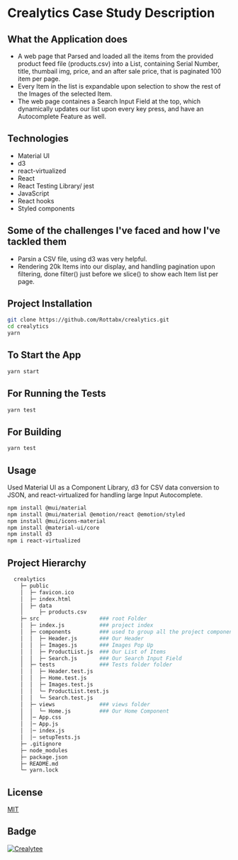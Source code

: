 # Crealytics Case Study Description

## What the Application does

- A web page that Parsed and loaded all the items from the provided product feed file (products.csv) into a List, containing Serial Number, title, thumbail img, price, and an after sale price, that is paginated 100 item per page.
- Every Item in the list is expandable upon selection to show the rest of the Images of the selected Item.
- The web page containes a Search Input Field at the top, which dynamically updates our list upon every key press, and have an Autocomplete Feature as well.

## Technologies

- Material UI
- d3
- react-virtualized
- React
- React Testing Library/ jest
- JavaScript
- React hooks
- Styled components

## Some of the challenges I've faced and how I've tackled them

- Parsin a CSV file, using d3 was very helpful.
- Rendering 20k Items into our display, and handling pagination upon filtering, done filter() just before we slice() to show each Item list per page.

## Project Installation

```bash
git clone https://github.com/Rottabx/crealytics.git
cd crealytics
yarn 
```

## To Start the App

```bash
yarn start
```

## For Running the Tests

```bash
yarn test
```

## For Building

```bash
yarn test
```

## Usage

Used Material UI as a Component Library, d3 for CSV data conversion to JSON, and react-virtualized for handling large Input Autocomplete.

```bash
npm install @mui/material
npm install @mui/material @emotion/react @emotion/styled
npm install @mui/icons-material
npm install @material-ui/core
npm install d3
npm i react-virtualized
```

## Project Hierarchy
```bash
  crealytics    
    ├─ public
    │  ├─ favicon.ico
    │  ├─ index.html
    │  ├─ data
    │     ├─ products.csv
    ├─ src                   ### root Folder
    │  ├─ index.js           ### project index
    │  ├─ components         ### used to group all the project components
    │  │  ├─ Header.js       ### Our Header
    │  │  ├─ Images.js       ### Images Pop Up
    │  │  ├─ ProductList.js  ### Our List of Items
    │  │  ├─ Search.js       ### Our Search Input Field
    │  ├─ tests              ### Tests folder folder
    │  │  ├─ Header.test.js    
    │  │  ├─ Home.test.js      
    │  │  ├─ Images.test.js   
    │  │  └─ ProductList.test.js 
    │  │  └─ Search.test.js
    │  ├─ views              ### views folder
    │  │  └─ Home.js         ### Our Home Component
    │  │─ App.css
    │  │─ App.js
    │  │─ index.js
    │  │─ setupTests.js
    ├─ .gitignore 
    ├─ node_modules
    ├─ package.json
    ├─ README.md
    └─ yarn.lock
```

## License

[MIT](https://choosealicense.com/licenses/mit/)

## Badge

<a target="_blank" href="https://www.crealytics.com"> <img src="https://img.shields.io/badge/Mahmoud%20Rottab-Crealytee-red" alt="Crealytee" /> </a>
  